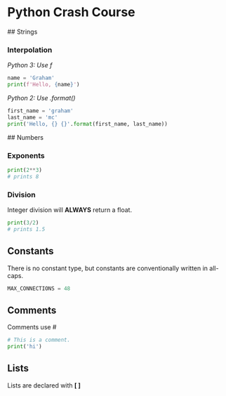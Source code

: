# Python Crash Course

## Strings

### Interpolation

_Python 3: Use f_

```python
name = 'Graham'
print(f'Hello, {name}')
```

_Python 2: Use .format()_

```python
first_name = 'graham'
last_name = 'mc'
print('Hello, {} {}'.format(first_name, last_name))
```

## Numbers

### Exponents

```python
print(2**3)
# prints 8
```

### Division

Integer division will __ALWAYS__ return a float.

```python
print(3/2)
# prints 1.5

```

## Constants

There is no constant type, but constants are conventionally written in all-caps.

```python
MAX_CONNECTIONS = 48
```

## Comments

Comments use #

```python
# This is a comment.
print('hi')
```

## Lists

Lists are declared with __[ ]__

